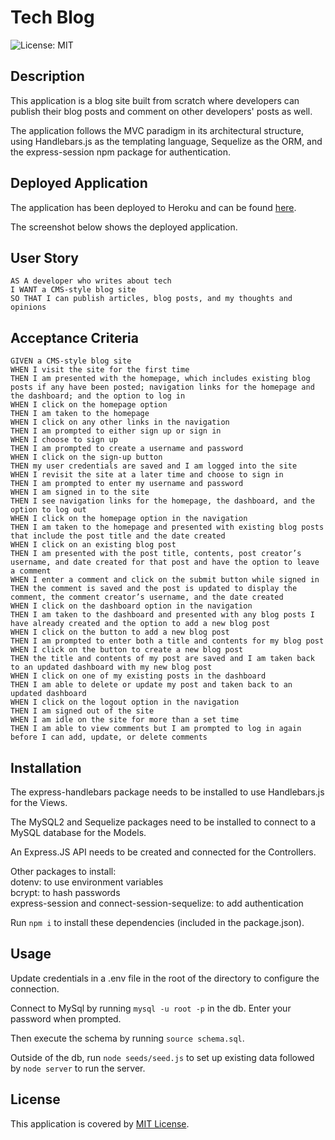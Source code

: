 # Tech Blog

![License: MIT](https://img.shields.io/badge/License-MIT-yellow.svg)

## Description

This application is a blog site built from scratch where developers can publish their blog posts and comment on other developers' posts as well.  

The application follows the MVC paradigm in its architectural structure, using Handlebars.js as the templating language, Sequelize as the ORM, and the express-session npm package for authentication.

## Deployed Application

The application has been deployed to Heroku and can be found [here](https://sheltered-woodland-17791.herokuapp.com/).  

The screenshot below shows the deployed application.

## User Story
```
AS A developer who writes about tech  
I WANT a CMS-style blog site  
SO THAT I can publish articles, blog posts, and my thoughts and opinions  
```

## Acceptance Criteria
```
GIVEN a CMS-style blog site  
WHEN I visit the site for the first time  
THEN I am presented with the homepage, which includes existing blog posts if any have been posted; navigation links for the homepage and the dashboard; and the option to log in  
WHEN I click on the homepage option  
THEN I am taken to the homepage  
WHEN I click on any other links in the navigation  
THEN I am prompted to either sign up or sign in  
WHEN I choose to sign up  
THEN I am prompted to create a username and password  
WHEN I click on the sign-up button  
THEN my user credentials are saved and I am logged into the site  
WHEN I revisit the site at a later time and choose to sign in  
THEN I am prompted to enter my username and password  
WHEN I am signed in to the site  
THEN I see navigation links for the homepage, the dashboard, and the option to log out  
WHEN I click on the homepage option in the navigation  
THEN I am taken to the homepage and presented with existing blog posts that include the post title and the date created  
WHEN I click on an existing blog post  
THEN I am presented with the post title, contents, post creator’s username, and date created for that post and have the option to leave a comment  
WHEN I enter a comment and click on the submit button while signed in  
THEN the comment is saved and the post is updated to display the comment, the comment creator’s username, and the date created  
WHEN I click on the dashboard option in the navigation  
THEN I am taken to the dashboard and presented with any blog posts I have already created and the option to add a new blog post  
WHEN I click on the button to add a new blog post  
THEN I am prompted to enter both a title and contents for my blog post  
WHEN I click on the button to create a new blog post  
THEN the title and contents of my post are saved and I am taken back to an updated dashboard with my new blog post  
WHEN I click on one of my existing posts in the dashboard  
THEN I am able to delete or update my post and taken back to an updated dashboard  
WHEN I click on the logout option in the navigation  
THEN I am signed out of the site  
WHEN I am idle on the site for more than a set time  
THEN I am able to view comments but I am prompted to log in again before I can add, update, or delete comments  
```

## Installation

The express-handlebars package needs to be installed to use Handlebars.js for the Views.

The MySQL2 and Sequelize packages need to be installed to connect to a MySQL database for the Models. 

An Express.JS API needs to be created and connected for the Controllers. 

Other packages to install:  
dotenv: to use environment variables  
bcrypt: to hash passwords  
express-session and connect-session-sequelize: to add authentication  

Run ```npm i``` to install these dependencies (included in the package.json).

## Usage

Update credentials in a .env file in the root of the directory to configure the connection.

Connect to MySql by running ```mysql -u root -p``` in the db. Enter your password when prompted.  
 
Then execute the schema by running ```source schema.sql```.  

Outside of the db, run ```node seeds/seed.js``` to set up existing data followed by ```node server``` to run the server.   

## License

This application is covered by [MIT License](https://choosealicense.com/licenses/mit/).
